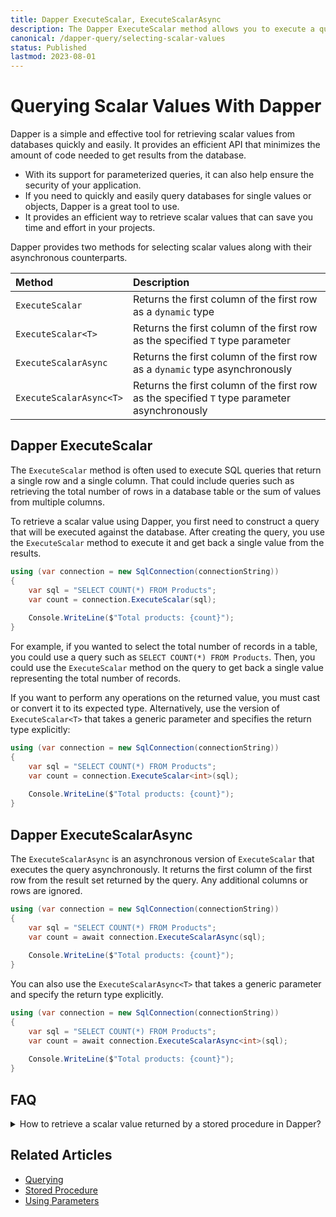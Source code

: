 ```yaml
---
title: Dapper ExecuteScalar, ExecuteScalarAsync
description: The Dapper ExecuteScalar method allows you to execute a query and return the first column of the first row in the result set returned by the query.
canonical: /dapper-query/selecting-scalar-values
status: Published
lastmod: 2023-08-01
---
```


# Querying Scalar Values With Dapper

Dapper is a simple and effective tool for retrieving scalar values from databases quickly and easily. It provides an efficient API that minimizes the amount of code needed to get results from the database. 

 - With its support for parameterized queries, it can also help ensure the security of your application. 
 - If you need to quickly and easily query databases for single values or objects, Dapper is a great tool to use. 
 - It provides an efficient way to retrieve scalar values that can save you time and effort in your projects.

Dapper provides two methods for selecting scalar values along with their asynchronous counterparts.

| Method | Description | 
|:---|:---|
|`ExecuteScalar` |  Returns the first column of the first row as a `dynamic` type |
|`ExecuteScalar<T>` |  Returns the first column of the first row as the specified `T` type parameter | 
|`ExecuteScalarAsync` |  Returns the first column of the first row as a `dynamic` type asynchronously |
|`ExecuteScalarAsync<T>` |  Returns the first column of the first row as the specified `T` type parameter asynchronously  |

## Dapper ExecuteScalar

The `ExecuteScalar` method is often used to execute SQL queries that return a single row and a single column. That could include queries such as retrieving the total number of rows in a database table or the sum of values from multiple columns.

To retrieve a scalar value using Dapper, you first need to construct a query that will be executed against the database. After creating the query, you use the `ExecuteScalar` method to execute it and get back a single value from the results.

```csharp
using (var connection = new SqlConnection(connectionString))
{
    var sql = "SELECT COUNT(*) FROM Products";
    var count = connection.ExecuteScalar(sql);
	
    Console.WriteLine($"Total products: {count}");
}
```

For example, if you wanted to select the total number of records in a table, you could use a query such as `SELECT COUNT(*) FROM Products`. Then, you could use the `ExecuteScalar` method on the query to get back a single value representing the total number of records.

If you want to perform any operations on the returned value, you must cast or convert it to its expected type. Alternatively, use the version of `ExecuteScalar<T>` that takes a generic parameter and specifies the return type explicitly:

```csharp
using (var connection = new SqlConnection(connectionString))
{
    var sql = "SELECT COUNT(*) FROM Products";
    var count = connection.ExecuteScalar<int>(sql);
	
    Console.WriteLine($"Total products: {count}");
}
```

## Dapper ExecuteScalarAsync

The `ExecuteScalarAsync` is an asynchronous version of `ExecuteScalar` that executes the query asynchronously. It returns the first column of the first row from the result set returned by the query. Any additional columns or rows are ignored.

```csharp
using (var connection = new SqlConnection(connectionString))
{
    var sql = "SELECT COUNT(*) FROM Products";
    var count = await connection.ExecuteScalarAsync(sql);
	
    Console.WriteLine($"Total products: {count}");
}
```

You can also use the `ExecuteScalarAsync<T>` that takes a generic parameter and specify the return type explicitly.

```csharp
using (var connection = new SqlConnection(connectionString))
{
    var sql = "SELECT COUNT(*) FROM Products";
    var count = await connection.ExecuteScalarAsync<int>(sql);
	
    Console.WriteLine($"Total products: {count}");
}
```

## FAQ

<div itemscope itemtype="https://schema.org/FAQPage">

<details itemscope itemprop="mainEntity" itemtype="https://schema.org/Question">
<summary id="how-to-retrieve-a-scalar-value-returned-by-a-stored-procedure-in-dapper" itemprop="name">How to retrieve a scalar value returned by a stored procedure in Dapper?</summary>
<div itemscope itemprop="acceptedAnswer" itemtype="https://schema.org/Answer"><div itemprop="text">

To retrieve a scalar value returned by a [stored procedure](/stored-procedures), you need to specify the stored procedure name in the command text and specify the command type to `CommandType.StoredProcedure`:

```sql
CREATE PROCEDURE MyStoredProcedure
AS
BEGIN
    SELECT 1
END
```

```csharp
using (var connection = new SqlConnection("connectionString"))
{
    var scalarValue = connection.ExecuteScalar<int>("MyStoredProcedure", commandType: CommandType.StoredProcedure);
    
    Console.WriteLine(scalarValue);
}

```

</div></div>
</details>

</div>

## Related Articles

- [Querying](/dapper-query)
- [Stored Procedure](/stored-procedures)
- [Using Parameters](/parameters)